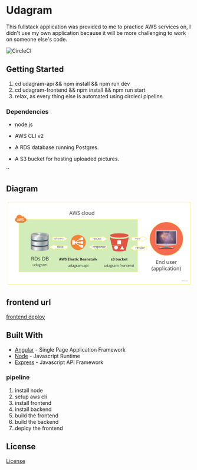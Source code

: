 # Udagram

This fullstack application was provided to me to practice AWS services on, I didn't use my own application because it will be more challenging to work on someone else's code.

![CircleCI](https://circleci.com/gh/circleci/circleci-docs.svg?style=svg)

## Getting Started

1. cd udagram-api && npm install && npm run dev
1. cd udagram-frontend && npm install && npm run start
1. relax, as every thing else is automated using circleci pipeline

### Dependencies

- node.js

- AWS CLI v2

- A RDS database running Postgres.

- A S3 bucket for hosting uploaded pictures.

``

## Diagram

![udagram](./udagram-2.jpg)

## frontend url

[frontend deploy](http://my-udagram-udacity.s3-website-us-east-1.amazonaws.com)

## Built With

- [Angular](https://angular.io/) - Single Page Application Framework
- [Node](https://nodejs.org) - Javascript Runtime
- [Express](https://expressjs.com/) - Javascript API Framework

### pipeline

1. install node
1. setup aws cli
1. install frontend
1. install backend
1. build the frontend
1. build the backend
1. deploy the frontend

## License

[License](LICENSE.txt)
